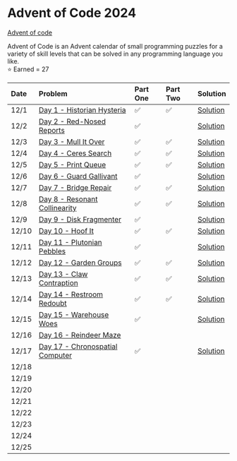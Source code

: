 # Advent of Code 2024 

[Advent of code](https://adventofcode.com/)

Advent of Code is an Advent calendar of small programming puzzles for a variety of skill levels that can be solved in any programming language you like.   
⭐ Earned = 27

| Date  | Problem                                                                 | Part One | Part Two | Solution                                                           |
| :---- | :---------------------------------------------------------------------- | :------- | :------- | :----------------------------------------------------------------- |
| 12/1  | [Day 1 - Historian Hysteria](https://adventofcode.com/2024/day/1)       |    ✅    |    ✅   | [Solution](https://github.com/FacuReartes/AOC2024/tree/main/day01) | 
| 12/2  | [Day 2 - Red-Nosed Reports](https://adventofcode.com/2024/day/2)        |    ✅    |         | [Solution](https://github.com/FacuReartes/AOC2024/tree/main/day02) |
| 12/3  | [Day 3 - Mull It Over](https://adventofcode.com/2024/day/3)             |    ✅    |    ✅   | [Solution](https://github.com/FacuReartes/AOC2024/tree/main/day03) |
| 12/4  | [Day 4 - Ceres Search](https://adventofcode.com/2024/day/4)             |    ✅    |    ✅   | [Solution](https://github.com/FacuReartes/AOC2024/tree/main/day04) |
| 12/5  | [Day 5 - Print Queue](https://adventofcode.com/2024/day/5)              |    ✅    |    ✅   | [Solution](https://github.com/FacuReartes/AOC2024/tree/main/day05) |
| 12/6  | [Day 6 - Guard Gallivant](https://adventofcode.com/2024/day/6)          |    ✅    |         | [Solution](https://github.com/FacuReartes/AOC2024/tree/main/day06) |
| 12/7  | [Day 7 - Bridge Repair](https://adventofcode.com/2024/day/7)            |    ✅    |    ✅   | [Solution](https://github.com/FacuReartes/AOC2024/tree/main/day07) |
| 12/8  | [Day 8 - Resonant Collinearity](https://adventofcode.com/2024/day/8)    |    ✅    |    ✅   | [Solution](https://github.com/FacuReartes/AOC2024/tree/main/day08) |
| 12/9  | [Day 9 - Disk Fragmenter](https://adventofcode.com/2024/day/9)          |    ✅    |         | [Solution](https://github.com/FacuReartes/AOC2024/tree/main/day09) |
| 12/10 | [Day 10 - Hoof It](https://adventofcode.com/2024/day/10)                |    ✅    |    ✅   | [Solution](https://github.com/FacuReartes/AOC2024/tree/main/day10) |
| 12/11 | [Day 11 - Plutonian Pebbles](https://adventofcode.com/2024/day/11)      |    ✅    |         | [Solution](https://github.com/FacuReartes/AOC2024/tree/main/day11) |
| 12/12 | [Day 12 - Garden Groups](https://adventofcode.com/2024/day/12)          |    ✅    |    ✅   | [Solution](https://github.com/FacuReartes/AOC2024/tree/main/day12) |
| 12/13 | [Day 13 - Claw Contraption](https://adventofcode.com/2024/day/13)       |    ✅    |    ✅   | [Solution](https://github.com/FacuReartes/AOC2024/tree/main/day13) |
| 12/14 | [Day 14 - Restroom Redoubt](https://adventofcode.com/2024/day/14)       |    ✅    |    ✅   | [Solution](https://github.com/FacuReartes/AOC2024/tree/main/day14) |
| 12/15 | [Day 15 - Warehouse Woes](https://adventofcode.com/2024/day/15)         |    ✅    |         | [Solution](https://github.com/FacuReartes/AOC2024/tree/main/day15) |
| 12/16 | [Day 16 - Reindeer Maze](https://adventofcode.com/2024/day/16)          |           |         |                                                                    |
| 12/17 | [Day 17 - Chronospatial Computer](https://adventofcode.com/2024/day/17) |    ✅    |         | [Solution](https://github.com/FacuReartes/AOC2024/tree/main/day17) |
| 12/18 |                                                                         |           |         |                                                                    |
| 12/19 |                                                                         |           |         |                                                                    |
| 12/20 |                                                                         |           |         |                                                                    |
| 12/21 |                                                                         |           |         |                                                                    |
| 12/22 |                                                                         |           |         |                                                                    |
| 12/23 |                                                                         |           |         |                                                                    |
| 12/24 |                                                                         |           |         |                                                                    |
| 12/25 |                                                                         |           |         |                                                                    |
